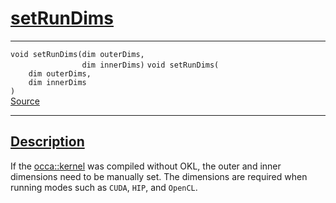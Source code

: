 
<h1 id="set-run-dims">
 <a href="#/api/kernel/setRunDims" class="anchor">
   <span>setRunDims</span>
  </a>
</h1>

<div class="signature">

<hr>

  <div class="definition-container">
    <div class="definition">
      <code class="desktop-only"><span class="token keyword">void</span> setRunDims(<span class="token keyword">dim</span> outerDims,
                <span class="token keyword">dim</span> innerDims)</code>
      <code class="mobile-only"><span class="token keyword">void</span> setRunDims(
    <span class="token keyword">dim</span> outerDims,
    <span class="token keyword">dim</span> innerDims
)</code>
      <div class="flex-spacing"></div>
      <a href="https://github.com/libocca/occa/blob/58bd0f1e/include/occa/core/kernel.hpp#L237" target="_blank">Source</a>
    </div>
    
  </div>

  <hr>
</div>


<h2 id="description">
 <a href="#/api/kernel/setRunDims?id=description" class="anchor">
   <span>Description</span>
  </a>
</h2>

If the [occa::kernel](/api/kernel/) was compiled without OKL, the outer and inner dimensions
need to be manually set.
The dimensions are required when running modes such as `CUDA`, `HIP`, and `OpenCL`.
